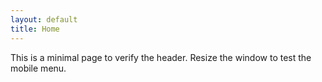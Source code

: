```yaml
---
layout: default
title: Home
---
```


<p>This is a minimal page to verify the header. Resize the window to test the mobile menu.</p>

